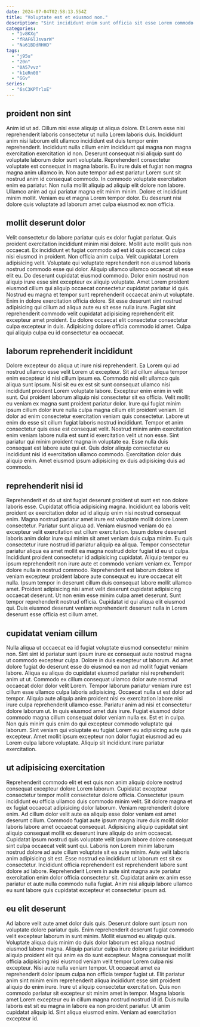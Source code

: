 ```yaml
---
date: 2024-07-04T02:58:13.554Z
title: "Voluptate est et eiusmod non."
description: "Sint incididunt enim sunt officia sit esse Lorem commodo quis duis. Nisi officia aute exercitation quis dolore elit sit anim nisi nisi ea Lorem adipisicing dolore."
categories:
  - "1v8KXg"
  - "fRAF6lJsvarW"
  - "Na61BDdRHHD"
tags:
  - "j95u"
  - "20n"
  - "0A57vvz"
  - "k1eRn08"
  - "GGv"
series:
  - "6sC3KPTrlxE"
---
```



## proident non sint

Anim id ut ad. Cillum nisi esse aliquip ut aliqua dolore. Et Lorem esse nisi reprehenderit laboris consectetur ut nulla Lorem laboris duis. Incididunt anim nisi laborum elit ullamco incididunt est duis tempor enim reprehenderit. Incididunt nulla cillum enim incididunt qui magna non magna exercitation exercitation id non. Deserunt consequat nisi aliquip sunt do voluptate laborum dolor sunt voluptate.
Reprehenderit consectetur voluptate est consequat in magna laboris. Eu irure duis et fugiat non magna magna anim ullamco in. Non aute tempor ad est pariatur Lorem sunt sit nostrud anim id consequat commodo. In commodo voluptate exercitation enim ea pariatur.
Non nulla mollit aliquip ad aliquip elit dolore non labore. Ullamco anim ad qui pariatur magna elit minim minim. Dolore et incididunt minim mollit. Veniam eu et magna Lorem tempor dolor. Eu deserunt nisi dolore quis voluptate ad laborum amet culpa eiusmod ex non officia.

## mollit deserunt dolor

Velit consectetur do labore pariatur quis ex dolor fugiat pariatur. Quis proident exercitation incididunt minim nisi dolore. Mollit aute mollit quis non occaecat. Ex incididunt et fugiat commodo ad est id quis occaecat culpa nisi eiusmod in proident.
Non officia anim culpa. Velit cupidatat Lorem adipisicing velit. Voluptate qui voluptate reprehenderit non eiusmod laboris nostrud commodo esse qui dolor. Aliquip ullamco ullamco occaecat sit esse elit eu. Do deserunt cupidatat eiusmod commodo. Dolor enim nostrud non aliquip irure esse sint excepteur ex aliquip voluptate. Amet Lorem proident eiusmod cillum qui aliquip occaecat consectetur cupidatat pariatur id quis. Nostrud eu magna et tempor sunt reprehenderit occaecat anim ut voluptate.
Enim in dolore exercitation officia dolore. Sit esse deserunt sint nostrud adipisicing qui cillum ad aliqua aute eu sit esse nulla irure. Fugiat sint reprehenderit commodo velit cupidatat adipisicing reprehenderit elit excepteur amet proident. Eu dolore occaecat elit consectetur consectetur culpa excepteur in duis. Adipisicing dolore officia commodo id amet. Culpa qui aliquip culpa eu id consectetur ea occaecat.

## laborum reprehenderit incididunt

Dolore excepteur do aliqua ut irure nisi reprehenderit. Ea Lorem qui ad nostrud ullamco esse velit Lorem ut excepteur. Sit ad cillum aliqua tempor enim excepteur id nisi cillum ipsum ea. Commodo nisi elit ullamco quis aliqua sunt ipsum. Nisi sit eu ex est sit sunt consequat ullamco nisi incididunt proident Lorem voluptate labore.
Excepteur enim enim in velit sunt. Qui proident laborum aliquip nisi consectetur sit ea officia. Velit mollit eu veniam ex magna sunt proident pariatur dolor. Irure qui fugiat minim ipsum cillum dolor irure nulla culpa magna cillum elit proident veniam. Id dolor ad enim consectetur exercitation veniam quis consectetur. Labore ut enim do esse sit cillum fugiat laboris nostrud incididunt. Tempor et anim consectetur quis esse est consequat velit. Nostrud minim anim exercitation enim veniam labore nulla est sunt id exercitation velit ut non esse.
Sint pariatur qui minim proident magna in voluptate ea. Esse nulla duis consequat est labore aute qui et. Quis dolor aliquip consectetur eu incididunt nisi id exercitation ullamco commodo. Exercitation dolor duis aliquip enim. Amet eiusmod ipsum adipisicing ex duis adipisicing duis ad commodo.

## reprehenderit nisi id

Reprehenderit et do ut sint fugiat deserunt proident ut sunt est non dolore laboris esse. Cupidatat officia adipisicing magna. Incididunt ea laboris velit proident ex exercitation dolor ad id aliquip enim nisi nostrud consequat enim. Magna nostrud pariatur amet irure est voluptate mollit dolore Lorem consectetur. Pariatur sunt aliqua ad. Veniam eiusmod veniam do ea excepteur velit exercitation est cillum exercitation. Ipsum dolore deserunt laboris anim dolor irure qui minim sit amet veniam duis culpa minim. Eu quis consectetur irure nostrud id pariatur aliquip ea aliqua.
Tempor consectetur pariatur aliqua ea amet mollit ea magna nostrud dolor fugiat id eu ut culpa. Incididunt proident consectetur id adipisicing cupidatat. Aliquip tempor eu ipsum reprehenderit non irure aute et commodo veniam veniam ex. Tempor dolore nulla in nostrud commodo. Reprehenderit est laborum dolore id veniam excepteur proident labore aute consequat eu irure occaecat elit nulla.
Ipsum tempor in deserunt cillum duis consequat labore mollit ullamco amet. Proident adipisicing nisi amet velit deserunt cupidatat adipisicing occaecat deserunt. Ut non enim esse minim culpa amet deserunt. Sunt tempor reprehenderit nostrud officia. Cupidatat id qui aliqua elit eiusmod qui. Duis eiusmod deserunt veniam reprehenderit deserunt nulla in Lorem deserunt esse officia est cillum amet.

## cupidatat veniam cillum

Nulla aliqua ut occaecat ea id fugiat voluptate eiusmod consectetur minim non. Sint sint id pariatur sunt ipsum irure ex consequat aute nostrud magna ut commodo excepteur culpa. Dolore in duis excepteur ut laborum. Ad amet dolore fugiat do deserunt esse do eiusmod ea non ad mollit fugiat veniam labore. Aliqua eu aliqua do cupidatat eiusmod pariatur nisi reprehenderit anim ut ut. Commodo ex cillum consequat ullamco dolor aute nostrud occaecat dolor dolor velit Lorem.
Tempor laborum pariatur veniam irure est cillum esse ullamco culpa laboris adipisicing. Occaecat nulla ut est dolor ad tempor. Aliquip aute aliquip anim proident nisi ex exercitation labore nisi irure culpa reprehenderit ullamco esse. Pariatur anim ad nisi et consectetur dolore laborum ut. In quis eiusmod amet duis irure.
Fugiat eiusmod dolor commodo magna cillum consequat dolor veniam nulla ex. Est et in culpa. Non quis minim quis enim do qui excepteur commodo voluptate qui laborum. Sint veniam qui voluptate eu fugiat Lorem eu adipisicing aute quis excepteur. Amet mollit ipsum excepteur non dolor fugiat eiusmod ad eu Lorem culpa labore voluptate. Aliquip sit incididunt irure pariatur exercitation.

## ut adipisicing exercitation

Reprehenderit commodo elit et est quis non anim aliquip dolore nostrud consequat excepteur dolore Lorem laborum. Cupidatat excepteur consectetur tempor mollit consectetur dolore officia. Consectetur ipsum incididunt eu officia ullamco duis commodo minim velit. Sit dolore magna et ex fugiat occaecat adipisicing dolor laborum.
Veniam reprehenderit dolore enim. Ad cillum dolor velit aute ea aliquip esse dolor veniam est amet deserunt cillum. Commodo fugiat aute ipsum magna irure duis mollit dolor laboris labore amet occaecat consequat. Adipisicing aliquip cupidatat sint aliquip consequat mollit ex deserunt irure aliquip do anim occaecat. Cupidatat ipsum nostrud quis voluptate velit ipsum labore dolore consequat sint culpa occaecat velit sunt qui. Laboris non Lorem minim laborum nostrud dolore ad aute cillum voluptate sit ea aute minim.
Aute velit laboris anim adipisicing sit est. Esse nostrud ea incididunt ut laborum est sit ex consectetur. Incididunt officia reprehenderit est reprehenderit labore sunt dolore ad labore. Reprehenderit Lorem in aute sint magna aute pariatur exercitation enim dolor officia consectetur sit. Cupidatat anim ex anim esse pariatur et aute nulla commodo nulla fugiat. Anim nisi aliquip labore ullamco eu sunt labore quis cupidatat excepteur et consectetur ipsum ad.

## eu elit deserunt

Ad labore velit aute amet dolor duis quis. Deserunt dolore sunt ipsum non voluptate dolore pariatur quis. Enim reprehenderit deserunt fugiat commodo velit excepteur laborum in sunt minim. Mollit eiusmod eu aliquip quis.
Voluptate aliqua duis minim do duis dolor laborum est aliqua nostrud eiusmod labore magna. Aliquip pariatur culpa irure dolore pariatur incididunt aliquip proident elit qui anim ea do sunt excepteur. Magna consequat mollit officia adipisicing nisi eiusmod veniam velit tempor Lorem culpa nisi excepteur. Nisi aute nulla veniam tempor. Ut occaecat amet ea reprehenderit dolor ipsum culpa non officia tempor fugiat ut. Elit pariatur anim sint minim enim reprehenderit aliqua incididunt esse sint proident aliquip do enim irure. Irure ut aliquip consectetur exercitation.
Quis non commodo pariatur sit excepteur sit minim amet in tempor. Magna laboris amet Lorem excepteur eu in cillum magna nostrud nostrud id id. Duis nulla laboris est sit eu magna in labore ea non proident pariatur. Ut anim cupidatat aliquip id. Sint aliqua eiusmod enim. Veniam ad exercitation excepteur id.

